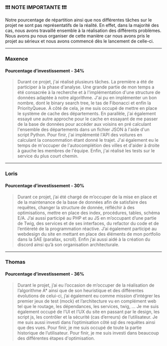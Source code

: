 ### ❗❗❗ NOTE IMPORTANTE ❗❗❗ 

Notre pourcentage de répartition ainsi que nos différentes tâches sur le projet ne sont pas représentatifs de la réalité. En effet, dans la majorité des cas, nous avons travaillé ensemble à la réalisation des différents problèmes.
Nous avons pu nous organiser de cette manière car nous avons pris le projet au sérieux et nous avons commencé dès le lancement de celle-ci.

---

### Maxence
#### Pourcentage d’investissement - 34%
> Durant ce projet, j'ai réalisé plusieurs tâches. La première a été de participer à la phase d'analyse. Une grande partie de mon temps a été consacrée à la recherche et à l'implémentation d'une structure de données adaptée à notre algorithme. J'ai pu en implémenter un bon nombre, dont le binary search tree, le tas de Fibonacci et enfin la PriorityQueue. À côté de cela, je me suis occupé de mettre en place le système de cache des départements. En parallèle, j'ai également essayé une autre approche pour le cache en essayant de me passer de la base de données pour accéder aux voisins en pré calculant l'ensemble des départements dans un fichier JSON à l'aide d'un script Python. Pour finir, j'ai implémenté l'API des voitures en calculant la consommation étant donné le trajet. J'ai également eu le temps de m'occuper de l'autocomplétion des villes et d'aider à droite à gauche les membres de l'équipe. Enfin, j'ai réalisé les tests sur le service du plus court chemin.

---

### Loris
#### Pourcentage d’investissement - 30%
> Durant ce projet, j’ai été chargé de m’occuper de la mise en place et de la maintenance de la base de données afin de satisfaire des requêtes, changer la structure de donnée, réfléchir à des optimisations, mettre en place des index, procédures, tables, schéma E/A. 
J’ai aussi participé au PHP et au JS en m’occupant d’une partie de Twig, des services et de ses interfaces, du refactor du code et de l’entièreté de la programmation réactive. J’ai également participé au webdesign du site en mettant en place des éléments de mon portfolio dans la SAE (parallax, scroll).
Enfin j’ai aussi aidé à la création du discord ainsi qu’à son organisation architecturale.

---

### Thomas
#### Pourcentage d’investissement - 36%
> Durant le projet, j’ai eu l’occasion de m’occuper de la réalisation de l’algorithme A* ainsi que de son heuristique et des différentes évolutions de celui-ci, j’ai également eu comme mission d’intégrer les premier jeux de test (mock) et l’architecture vu en complément web tel que le routage, les dépendances, les services, twig, … Je me suis également occupé de l’UI et l’UX du site en passant par le design, les script js, les contrôler et la sécurité (cas d’erreurs) de l’utilisateur. Je me suis aussi investi dans l’optimisation côté sql des requêtes ainsi que des vues. Pour finir, je me suis occupé de toute la partie historique de l’utilisateur. Pour finir, je me suis investi dans beaucoup des différentes étapes d'optimisation.
